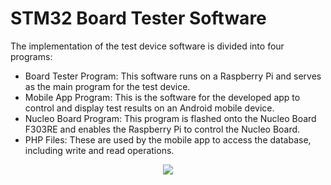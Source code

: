 # STM32 Board Tester Software
The implementation of the test device software is divided into four programs:
- Board Tester Program: This software runs on a Raspberry Pi and serves as the main program for the test device.
- Mobile App Program: This is the software for the developed app to control and display test results on an Android mobile device.
- Nucleo Board Program: This program is flashed onto the Nucleo Board F303RE and enables the Raspberry Pi to control the Nucleo Board.
- PHP Files: These are used by the mobile app to access the database, including write and read operations.


<p align="center">
  <img src="https://github.com/ammaros86/stm32_microcontroller_tester/assets/56800295/e2d00e55-f4b6-41d0-9f43-a1b2d94f1220" />
</p>
